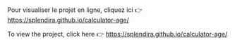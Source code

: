 Pour visualiser le projet en ligne, cliquez ici 👉 https://splendira.github.io/calculator-age/

To view the project, click here 👉 https://splendira.github.io/calculator-age/

